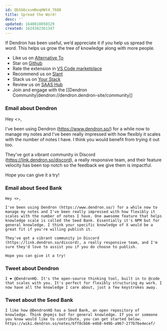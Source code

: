 ```yaml
---
id: QbSG6cxvmNoqHWt4_76Q8
title: Spread the Word!
desc: ''
updated: 1640818050329
created: 1624382361347
---
```


If Dendron has been useful, we’d appreciate it if you help us spread the word. This helps us grow the tree of knowledge along with more people.

- Like us on [Alternative To](https://alternativeto.net/software/dendron/about/)
- Star on [Github](https://link.dendron.so/github)
- Rate the extension in [VS Code marketplace](https://link.dendron.so/vscode)
- Recommend us on [Slant](https://www.slant.co/topics/4962/viewpoints/44/~personal-knowledge-base-apps~dendron)
- Stack us on [Your Stack](https://yourstack.com/products/dendron)
- Review us on [SAAS Hub](https://www.saashub.com/dendron-alternatives)
- Join and engage with the [[Dendron Community|dendron://dendron.dendron-site/community]] 

### Email about Dendron

Hey <>, 

I've been using Dendron (https://www.dendron.so/) for a while now to manage my notes and I've been really impressed with how flexibly it scales with the number of notes I have. I think you would benefit from trying it out too. 

They've got a vibrant community in Discord (https://link.dendron.so/discord), a really responsive team, and their feature velocity has been top notch so the feedback we give them is impactful. 

Hope you can give it a try! 

### Email about Seed Bank

```
Hey <>, 

I've been using Dendron (https://www.dendron.so/) for a while now to manage my notes and I've been really impressed with how flexibly it scales with the number of notes I have. One awesome feature that helps knowledge scale is called the Seed Bank. Essentially it's NPM but for general knowledge. I think your specific knowledge of X would be a great fit if you're willing publish it.

They've got a vibrant community in Discord (https://link.dendron.so/discord), a really responsive team, and I'm sure they'd love to assist you if you do choose to publish. 

Hope you can give it a try! 
```

### Tweet about Dendron

```
I ❤️ @DendronHQ. It's the open-source thinking tool, built in to @code that scales with you. It's perfect for flexibly structuring my work. I now have all the knowledge I care about, just a few keystrokes away. 
```

### Tweet about the Seed Bank

```
I like how @DendronHQ has a Seed Bank, an open repository of knowledge. Think @npmjs but for general knowledge. If you or someone you know would like to contribute, you can get started below. https://wiki.dendron.so/notes/6ff8cbb6-e4b8-449b-a967-277b76e4ecef/
```